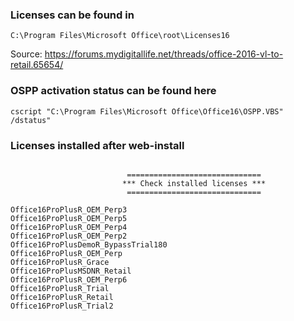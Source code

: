 ### Licenses can be found in 
```
C:\Program Files\Microsoft Office\root\Licenses16
```


Source: https://forums.mydigitallife.net/threads/office-2016-vl-to-retail.65654/


### OSPP activation status can be found here
```
cscript "C:\Program Files\Microsoft Office\Office16\OSPP.VBS" /dstatus"
```

### Licenses installed after web-install
```

                          ==============================
                         *** Check installed licenses ***
                          ==============================

Office16ProPlusR_OEM_Perp3
Office16ProPlusR_OEM_Perp5
Office16ProPlusR_OEM_Perp4
Office16ProPlusR_OEM_Perp2
Office16ProPlusDemoR_BypassTrial180
Office16ProPlusR_OEM_Perp
Office16ProPlusR_Grace
Office16ProPlusMSDNR_Retail
Office16ProPlusR_OEM_Perp6
Office16ProPlusR_Trial
Office16ProPlusR_Retail
Office16ProPlusR_Trial2
```
